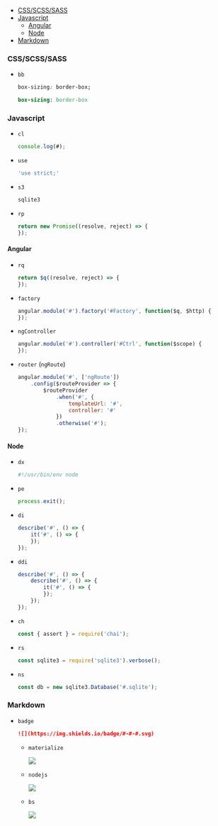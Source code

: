 <!-- TOC -->

- [CSS/SCSS/SASS](#cssscsssass)
- [Javascript](#javascript)
  - [Angular](#angular)
  - [Node](#node)
- [Markdown](#markdown)

<!-- /TOC -->

### CSS/SCSS/SASS

- `bb`
    ```css
    box-sizing: border-box;
    ```
    
    ```sass
    box-sizing: border-box
    ```

### Javascript

- `cl`
    ```js
    console.log(#);
    ```
- `use`
    ```js
    'use strict;'
    ```
- `s3`
    ```js
    sqlite3
    ```
- `rp`
    ```js
    return new Promise((resolve, reject) => {
    });
    ```

#### Angular

- `rq`
    ```js
    return $q((resolve, reject) => {
    });

- `factory`
    ```js
    angular.module('#').factory('#Factory', function($q, $http) {
    });
    ```
- `ngController`
    ```js
    angular.module('#').controller('#Ctrl', function($scope) {
    });
    ```
- `router` (`ngRoute`)
    ```js
    angular.module('#', ['ngRoute'])
        .config($routeProvider => {
            $routeProvider
                .when('#', {
                    templateUrl: '#',
                    controller: '#'
                })
                .otherwise('#');
    });
    ```

#### Node
- `dx`
    ```js
    #!/usr/bin/env node
    ```
- `pe`
    ```js
    process.exit();
    ```
- `di`
    ```js
    describe('#', () => {
        it('#', () => {
        });
    });
    ```
- `ddi`
    ```js
    describe('#', () => {
        describe('#', () => {
            it('#', () => {
            });
        });
    });
    ```
- `ch`
    ```js
    const { assert } = require('chai');
    ```
- `rs`
    ```js
    const sqlite3 = require('sqlite3').verbose();
    ```
- `ns`
    ```js
    const db = new sqlite3.Database('#.sqlite');
    ```

### Markdown

- `badge`
    ```md
    ![](https://img.shields.io/badge/#-#-#.svg)
    ```
    - `materialize`

        ![](https://img.shields.io/badge/css_framework-materialize-F95972.svg)
        
    - `nodejs`
        
        ![](https://img.shields.io/badge/modularity-node-61BC62.svg)
        
    - `bs`
        
        ![](https://img.shields.io/badge/css_framework-bootstrap-5F2C7C.svg)